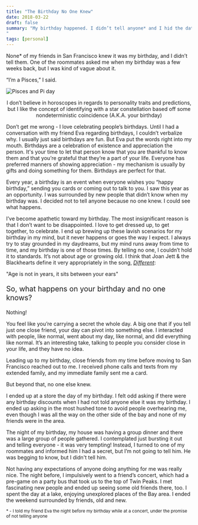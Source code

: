 ```yaml
---
title: "The Birthday No One Knew"
date: 2018-03-22
draft: false
summary: "My birthday happened. I didn’t tell anyone* and I hid the date on Facebook. 
"
tags: [personal]
---
```

None* of my friends in San Francisco knew it was my birthday, and I didn’t tell them. One of the roommates asked me when my birthday was a few weeks back, but I was kind of vague about it. 

“I’m a Pisces,” I said.

![Pisces and Pi day](/2018-3-pisces.jpg)
<center>I don’t believe in horoscopes in regards to personality traits and
 predictions, but I like the concept of identifying with a star constellation
  based off some nondeterministic coincidence (A.K.A. your birthday)</center> 

Don’t get me wrong - I love celebrating people’s birthdays. Until I had a conversation with my friend Eva regarding birthdays, I couldn’t verbalize why. I usually just said birthdays are fun. But Eva put the words right into my mouth. Birthdays are a celebration of existence and appreciation the person. It's your time to let that person know that you are thankful to know them and that you’re grateful that they’re a part of your life. Everyone has preferred manners of showing appreciation - my mechanism is usually by gifts and doing something for them. Birthdays are perfect for that.

Every year, a birthday is an event when everyone wishes you “happy birthday,” sending you cards or coming out to talk to you. I saw this year as an opportunity. I was surrounded by new people that didn’t know when my birthday was. I decided not to tell anyone because no one knew. I could see what happens. 

I’ve become apathetic toward my birthday. The most insignificant reason is that I don’t want to be disappointed. I love to get dressed up, to get together, to celebrate. I end up brewing up these lavish scenarios for my birthday in my mind, but it never happens or goes the way I expect. I always try to stay grounded in my daydreams, but my mind runs away from time to time, and my birthday is one of those times. By telling no one, I couldn’t hold it to standards. It’s not about age or growing old. I think that Joan Jett & the Blackhearts define it very appropriately in the song, *[Different](https://www.youtube.com/watch?v=jAJKiAzYBkE)*:

"Age is not in years, it sits between your ears" 

<p style="font-size: 1.4em;">So, what happens on your birthday and no one knows?</p>

Nothing!

You feel like you’re carrying a secret the whole day. A big one that if you tell just one close friend, your day can pivot into something else. I interacted with people, like normal, went about my day, like normal, and did everything like normal. It’s an interesting take, talking to people you consider close in your life, and they have no idea. 

Leading up to my birthday, close friends from my time before moving to San Francisco reached out to me. I received phone calls and texts from my extended family, and my immediate family sent me a card. 

But beyond that, no one else knew.

I ended up at a store the day of my birthday. I felt odd asking if there were any birthday discounts when I had not told anyone else it was my birthday. I ended up asking in the most hushed tone to avoid people overhearing me, even though I was all the way on the other side of the bay and none of my friends were in the area. 

The night of my birthday, my house was having a group dinner and there was a large group of people gathered. I contemplated just bursting it out and telling everyone - it was very tempting! Instead, I turned to one of my roommates and informed him I had a secret, but I’m not going to tell him. He was begging to know, but I didn't tell him.  

Not having any expectations of anyone doing anything for me was really nice. The night before, I impulsively went to a friend’s concert, which had a pre-game on a party bus that took us to the top of Twin Peaks. I met fascinating new people and ended up seeing some old friends there, too. I spent the day at a lake, enjoying unexplored places of the Bay area. I ended the weekend surrounded by friends, old and new.  

<sub>* - I told my friend Eva the night before my birthday while at a concert, under the promise of not telling anyone</sub>

